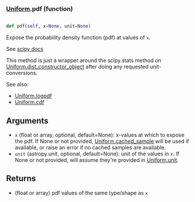 ### [Uniform](Uniform.md).pdf (function)


```py

def pdf(self, x=None, unit=None)

```



Expose the probability density function (pdf) at values of `x`.

See [scipy docs](https://docs.scipy.org/doc/scipy/reference/generated/scipy.stats.rv_continuous.pdf.html)

This method is just a wrapper around the scipy.stats method on
[Uniform.dist_constructor_object](Uniform.dist_constructor_object.md) after doing any requested unit-conversions.

See also:

* [Uniform.logpdf](Uniform.logpdf.md)
* [Uniform.cdf](Uniform.cdf.md)

Arguments
----------
* `x` (float or array, optional, default=None): x-values at which to
    expose the pdf.  If None or not provided, [Uniform.cached_sample](Uniform.cached_sample.md)
    will be used if available, or raise an error if no cached samples
    are available.
* `unit` (astropy.unit, optional, default=None): unit of the values
    in `x`.  If None or not provided, will assume they're provided in
    [Uniform.unit](Uniform.unit.md).

Returns
---------
* (float or array) pdf values of the same type/shape as `x`

